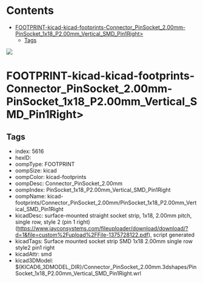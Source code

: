 



Contents
========

* [FOOTPRINT-kicad-kicad-footprints-Connector_PinSocket_2.00mm-PinSocket_1x18_P2.00mm_Vertical_SMD_Pin1Right>](#footprint-kicad-kicad-footprints-connector_pinsocket_200mm-pinsocket_1x18_p200mm_vertical_smd_pin1right)
	* [Tags](#tags)
  
![][im]
# FOOTPRINT-kicad-kicad-footprints-Connector_PinSocket_2.00mm-PinSocket_1x18_P2.00mm_Vertical_SMD_Pin1Right>

## Tags

- index: 5616
- hexID: 
- oompType: FOOTPRINT
- oompSize: kicad
- oompColor: kicad-footprints
- oompDesc: Connector_PinSocket_2.00mm
- oompIndex: PinSocket_1x18_P2.00mm_Vertical_SMD_Pin1Right
- oompName: kicad-footprints/Connector_PinSocket_2.00mm/PinSocket_1x18_P2.00mm_Vertical_SMD_Pin1Right
- kicadDesc: surface-mounted straight socket strip, 1x18, 2.00mm pitch, single row, style 2 (pin 1 right) (https://www.jayconsystems.com/fileuploader/download/download/?d=1&file=custom%2Fupload%2FFile-1375728122.pdf), script generated
- kicadTags: Surface mounted socket strip SMD 1x18 2.00mm single row style2 pin1 right
- kicadAttr: smd
- kicad3DModel: ${KICAD6_3DMODEL_DIR}/Connector_PinSocket_2.00mm.3dshapes/PinSocket_1x18_P2.00mm_Vertical_SMD_Pin1Right.wrl



[im]: image.png
